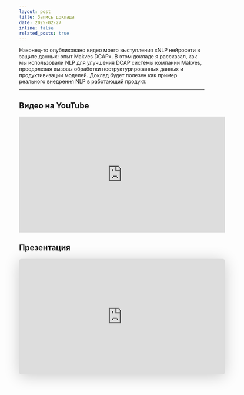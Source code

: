 ```yaml
---
layout: post
title: Запись доклада
date: 2025-02-27
inline: false
related_posts: true
---
```


Наконец-то опубликовано видео моего выступления «NLP нейросети в защите данных: опыт Makves DCAP». В этом докладе я рассказал, как мы использовали NLP для улучшения DCAP системы компании Makves, преодолевая вызовы обработки неструктурированных данных и продуктивизации моделей. Доклад будет полезен как пример реального внедрения NLP в работающий продукт.

---

## Видео на YouTube

<iframe width="560" height="315" src="https://www.youtube.com/embed/JuqSBkRpr1Y?si=DO56uGbE2t6V_5bB" title="YouTube video player" frameborder="0" allow="accelerometer; autoplay; clipboard-write; encrypted-media; gyroscope; picture-in-picture; web-share" referrerpolicy="strict-origin-when-cross-origin" allowfullscreen></iframe>

## Презентация

<iframe class="speakerdeck-iframe" style="border: 0px; background: rgba(0, 0, 0, 0.1) padding-box; margin: 0px; padding: 0px; border-radius: 6px; box-shadow: rgba(0, 0, 0, 0.2) 0px 5px 40px; width: 560px; height: auto; aspect-ratio: 560 / 314;" frameborder="0" src="https://speakerdeck.com/player/eaa9bf0dae414e82b92625a22efd88f7" title="Moscow Python Meetup №98 Михаил Васильев (Маквес, Старший специалист по машинному обучению). NLP нейросети в защите данных: опыт Makves DCAP" allowfullscreen="true" data-ratio="1.78343949044586"></iframe>
